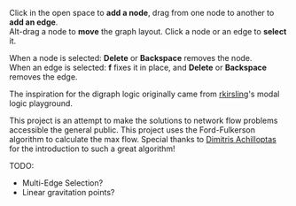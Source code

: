 Click in the open space to **add a node**, drag from one node to another to **add an edge**.  
Alt-drag a node to **move** the graph layout. 
Click a node or an edge to **select** it.

When a node is selected: **Delete** or **Backspace** removes the node.  
When an edge is selected: **f** fixes it in place, and **Delete** or **Backspace** removes the edge.

The inspiration for the digraph logic originally came from [rkirsling](http://rkirsling.github.com)'s modal logic playground.

This project is an attempt to make the solutions to network flow problems accessible the general public. This project uses the Ford-Fulkerson algorithm to calculate the max flow. Special thanks to [Dimitris Achilloptas](http://users.soe.ucsc.edu/~optas/) for the introduction to such a great algorithm!

TODO:
* Multi-Edge Selection?
* Linear gravitation points?